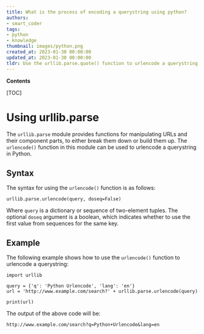 ```yaml
---
title: What is the process of encoding a querystring using python?
authors:
- smart_coder
tags:
- python
- knowledge
thumbnail: images/python.png
created_at: 2023-01-30 00:00:00
updated_at: 2023-01-30 00:00:00
tldr: Use the urllib.parse.quote() function to urlencode a querystring in Python.
---
```


**Contents**

[TOC]

# Using urllib.parse

The `urllib.parse` module provides functions for manipulating URLs and their component parts, to either break them down or build them up. The `urlencode()` function in this module can be used to urlencode a querystring in Python.

## Syntax

The syntax for using the `urlencode()` function is as follows:

```
urllib.parse.urlencode(query, doseq=False)
```

Where `query` is a dictionary or sequence of two-element tuples. The optional `doseq` argument is a boolean, which indicates whether to use the first value from sequences for the same key.

## Example

The following example shows how to use the `urlencode()` function to urlencode a querystring:

```
import urllib

query = {'q': 'Python Urlencode', 'lang': 'en'}
url = 'http://www.example.com/search?' + urllib.parse.urlencode(query)

print(url)
```

The output of the above code will be:

`http://www.example.com/search?q=Python+Urlencode&lang=en`
